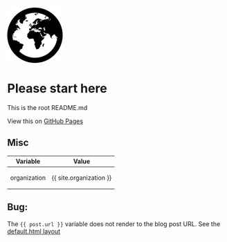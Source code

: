 ![](./assets/img/globe.jpg)
# Please start here

This is the root README.md

View this on [GitHub Pages](https://tomcam.github.io/foo/)

## Misc

  
| Variable | Value |
| --- | --- |
| organization | <p>{{ site.organization }}</p> |
  


## Bug:

The `{{ post.url }}` variable does not render to the blog post URL. See the [default.html layout](https://github.com/tomcam/foo/blob/master/docs/_layouts/default.html)
